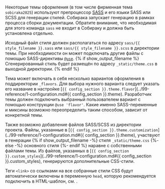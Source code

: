 Некоторые темы оформления (в том числе фирменная тема `sobiraka2025`) используют препроцессор [SASS](https://sass-lang.com/) и его языки SASS или SCSS для генерации стилей. Собирака запускает генерацию в рамках процесса сборки документации. Обратите внимание, что необходимая для этого команда `sass` не входит в Собираку и должна быть установлена отдельно.

Исходный файл стиля должен располагаться по адресу `sass/{{ style_filename }}.sass` или `sass/{{ style_filename }}.scss` в директории темы. При необходимости он может подключать другие файлы с помощью SASS-директивы [`@use`](https://sass-lang.com/documentation/at-rules/use/). {% if show_output_filename %} Сгенерированный стиль будет размещён по адресу `_static/theme.css` в выходной директории. {% endif %}

Тема может включать в себя несколько вариантов оформления в поддиректории `_flavors`. Для выбора нужного варианта следует указать его название в настройке [`{{ config_section }}.theme.flavor`](../99-reference/1-configuration.md#{{ config_section }}.theme). Разработчик темы должен подключить выбранный пользователем вариант с помощью конструкции `@use 'flavor'`. Какие именно SASS-переменные и миксины возможно переопределить таким способом, зависит от конкретной темы.

Также возможно добавление файлов SASS/SCSS из директории проекта. Файлы, указанные в [`{{ config_section }}.theme.customization`](../99-reference/1-configuration.md#{{ config_section }}.theme), участвуют в генерации
{% if show_output_filename -%}
стиля `_static/theme.css`
{%- else -%}
основного стиля
{%- endif %}
наравне с собственными файлами темы. Из файлов, указанных в [`{{ config_section }}.custom_styles`](../99-reference/1-configuration.md#{{ config_section }}.custom_styles), генерируются дополнительные CSS-стили.

Теги `<link>` со ссылками на все собранные стили CSS будут автоматически включены в переменную `head`, которую рекомендуется подключить в HTML-шаблон, см. [](../99-reference/3-template-api.md).